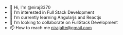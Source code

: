 - 👋 Hi, I’m @niraj3370
- 👀 I’m interested in Full Stack Development
- 🌱 I’m currently learning Angularjs and Reactjs 
- 💞️ I’m looking to collaborate on FullStack Development
- 📫 How to reach me nirajalte@gmail.com


